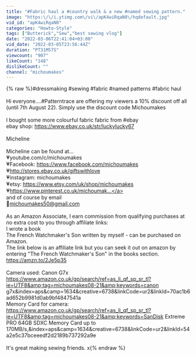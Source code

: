 ```yaml
---
title: "#Fabric haul a #country walk & a new #named sewing pattern."
image: "https:\/\/i.ytimg.com\/vi\/apK4wiRqaN0\/hqdefault.jpg"
vid_id: "apK4wiRqaN0"
categories: "Howto-Style"
tags: ["Butterick","Sew","best sewing vlog"]
date: "2022-03-06T22:41:04+03:00"
vid_date: "2022-03-05T23:56:44Z"
duration: "PT31M57S"
viewcount: "907"
likeCount: "148"
dislikeCount: ""
channel: "michoumakes"
---
```

{% raw %}#dressmaking #sewing #fabric #named patterns #fabric haul<br /><br />Hi everyone....#Patterntrace are offering my viewers a 10% discount off all (until 7th August 22). Simply use the discount code              Michoumakes<br /><br />I bought some more colourful fabric fabric from #ebay <br />ebay shop: <a rel="nofollow" target="blank" href="https://www.ebay.co.uk/str/luckylucky67">https://www.ebay.co.uk/str/luckylucky67</a><br /><br />Micheline<br /><br />Micheline can be found at...<br />💗youtube.com/c/michoumakes<br />💗Facebook: <a rel="nofollow" target="blank" href="https://www.facebook.com/michoumakes">https://www.facebook.com/michoumakes</a><br />💗<a rel="nofollow" target="blank" href="http://stores.ebay.co.uk/giftswithlove">http://stores.ebay.co.uk/giftswithlove</a><br />💗instagram: michoumakes<br />💗etsy: <a rel="nofollow" target="blank" href="https://www.etsy.com/uk/shop/michoumakes">https://www.etsy.com/uk/shop/michoumakes</a><br />💗<a rel="nofollow" target="blank" href="https://www.pinterest.co.uk/michoumak...">https://www.pinterest.co.uk/michoumak...</a><br />and of course by email<br />🧵michoumakes50@gmail.com<br /><br />As an Amazon Associate, I earn commission from qualifying purchases at no extra cost to you through affiliate links:<br />I wrote a book<br />The French Watchmaker's Son written by myself  - can be purchased on Amazon.<br />The link below is an affiliate link but you can seek it out on amazon by entering &quot;The French Watchmaker's Son&quot; in the books section.<br /><a rel="nofollow" target="blank" href="https://amzn.to/2Je5p35">https://amzn.to/2Je5p35</a><br /><br />Camera used: Canon G7x  <a rel="nofollow" target="blank" href="https://www.amazon.co.uk/gp/search/ref=as_li_qf_sp_sr_tl?ie=UTF8&amp;tag=michoumakes08-21&amp;keywords=canon">https://www.amazon.co.uk/gp/search/ref=as_li_qf_sp_sr_tl?ie=UTF8&amp;tag=michoumakes08-21&amp;keywords=canon</a> g7x&amp;index=aps&amp;camp=1634&amp;creative=6738&amp;linkCode=ur2&amp;linkId=70ac1b6ad652b9981d0ab9bf4847541a<br />Memory Card for camera: <a rel="nofollow" target="blank" href="https://www.amazon.co.uk/gp/search/ref=as_li_qf_sp_sr_tl?ie=UTF8&amp;tag=michoumakes08-21&amp;keywords=SanDisk">https://www.amazon.co.uk/gp/search/ref=as_li_qf_sp_sr_tl?ie=UTF8&amp;tag=michoumakes08-21&amp;keywords=SanDisk</a> Extreme PRO 64GB SDXC Memory Card up to 170MB/s,&amp;index=aps&amp;camp=1634&amp;creative=6738&amp;linkCode=ur2&amp;linkId=54a2e5c37bceeedf2d2189b737292a9e<br /><br />It's great making sewing friends. x{% endraw %}
